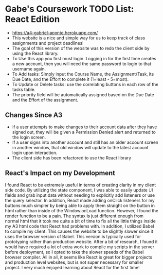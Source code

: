 # Gabe's Coursework TODO List: React Edition
- https://a4-gabriel-aponte.herokuapp.com/
- This website is a nice and simple way for us to keep track of class assignments and project deadlines!
- The goal of this version of the website was to redo the client side by using the React library.
- To Use this app  you first must login. Logging in for the first time creates a new account, then you will need the same password to login to that username again.  
- To Add tasks: Simply input the Course Name, the Assignment/Task, its Due Date, and the Effort to complete it (1=least - 5=most).
- To Update or Delete tasks: use the correlating buttons in each row of the tasks table.
- The priority field will be automatically assigned based on the Due Date and the Effort of the assignment.

## Changes Since A3
- If a user attempts to make changes to their account data after they have signed out, they will be given a Permission Denied alert and returned to the login screen.
- If a user signs into another account and still has an older account screen in another window, that old window will update to the latest account login upon interaction.
- The client side has been refactored to use the React library

## React's Impact on my Development
I found React to be extremely useful in terms of creating clarity in my client side code. By utilizing the state component, I was able to easily update UI fields and grab input data without needing to explicitly add listeners or use the query selector. In addition, React made adding onClick listeners for my buttons much simpler by being able to apply them straight on the button in html rather than inside of the Window.onLoad function. However, I found the render function to be a pain. The syntax is just different enough from normal html that it took me quite a bit of time to fix all the little things inside my A3 html code that React had problems with. In addition, I utilized Babel to compile my client. This causes the website to be slightly slower since it uses the browser version of Babel. This version is typically used for prototyping rather than production website. After a bit of research, I found it would have required a lot of extra work to compile my scripts in the server before deployment, so I opted to take the slower speeds of the Babel browser compiler. All in all, it seems like React is great for bigger projects and production level websites, but is not super necessary for smaller project. I very much enjoyed learning about React for the first time!
